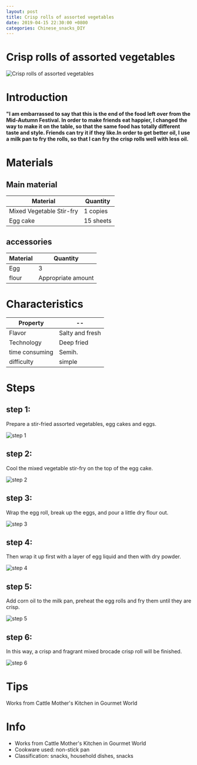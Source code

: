 ```yaml
---
layout: post
title: Crisp rolls of assorted vegetables
date: 2019-04-15 22:30:00 +0800
categories: Chinese_snacks_DIY
---
```


# Crisp rolls of assorted vegetables

![Crisp rolls of assorted vegetables]({{site.baseurl}}/img/419807/419807.jpg)

# Introduction

**"I am embarrassed to say that this is the end of the food left over from the Mid-Autumn Festival. In order to make friends eat happier, I changed the way to make it on the table, so that the same food has totally different taste and style. Friends can try it if they like.In order to get better oil, I use a milk pan to fry the rolls, so that I can fry the crisp rolls well with less oil.**

# Materials


## Main material

Material|Quantity
--|--
Mixed Vegetable Stir-fry|1 copies
Egg cake|15 sheets

## accessories

Material|Quantity
--|--
Egg|3
flour|Appropriate amount

# Characteristics

Property|--
--|--
Flavor|Salty and fresh
Technology|Deep fried
time consuming|Semih.
difficulty|simple

# Steps

## step 1:

Prepare a stir-fried assorted vegetables, egg cakes and eggs.

![step 1]({{site.baseurl}}/img/419807/1.jpg)

## step 2:

Cool the mixed vegetable stir-fry on the top of the egg cake.

![step 2]({{site.baseurl}}/img/419807/2.jpg)

## step 3:

Wrap the egg roll, break up the eggs, and pour a little dry flour out.

![step 3]({{site.baseurl}}/img/419807/3.jpg)

## step 4:

Then wrap it up first with a layer of egg liquid and then with dry powder.

![step 4]({{site.baseurl}}/img/419807/4.jpg)

## step 5:

Add corn oil to the milk pan, preheat the egg rolls and fry them until they are crisp.

![step 5]({{site.baseurl}}/img/419807/5.jpg)

## step 6:

In this way, a crisp and fragrant mixed brocade crisp roll will be finished.

![step 6]({{site.baseurl}}/img/419807/6.jpg)

# Tips

Works from Cattle Mother's Kitchen in Gourmet World

# Info

- Works from Cattle Mother's Kitchen in Gourmet World
- Cookware used: non-stick pan
- Classification: snacks, household dishes, snacks